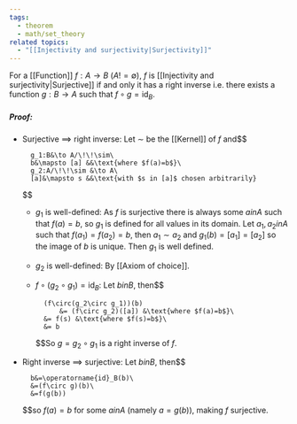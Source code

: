 ```yaml
---
tags:
  - theorem
  - math/set_theory
related topics:
  - "[[Injectivity and surjectivity|Surjectivity]]"
---
```

For a [[Function]] $f:A\to B$ ($A != \emptyset$), $f$ is [[Injectivity and surjectivity|Surjective]] if and only it has a right inverse i.e. there exists a function $g:B \to A$ such that $f\circ g = \operatorname{id}_B$.
##### Proof:
- Surjective $\implies$ right inverse:
	Let $\sim$ be the [[Kernel]] of $f$ and$$
	
		g_1:B&\to A/\!\!\sim\
		b&\mapsto [a] &&\text{where $f(a)=b$}\
		g_2:A/\!\!\sim &\to A\
		[a]&\mapsto s &&\text{with $s in [a]$ chosen arbitrarily}
	
	$$
	- $g_1$ is well-defined:
		As $f$ is surjective there is always some $a in A$ such that $f(a)=b$, so $g_1$ is defined for all values in its domain. Let $a_1,a_2 in A$ such that $f(a_1)=f(a_2)=b$, then $a_1\sim a_2$ and $g_1(b)=[a_1]=[a_2]$ so the image of $b$ is unique. Then $g_1$ is well defined.
	- $g_2$ is well-defined:
		By [[Axiom of choice]].
	- $f\circ(g_2\circ g_1)=\operatorname{id}_B$:
		Let $b in B$, then$$
		
			(f\circ(g_2\circ g_1))(b) 
				&= (f\circ g_2)([a]) &\text{where $f(a)=b$}\
			&= f(s) &\text{where $f(s)=b$}\
			&= b
			
		$$So $g=g_2\circ g_1$ is a right inverse of $f$.
- Right inverse $\implies$ surjective:
	Let $b in B$, then$$
	
		b&=\operatorname{id}_B(b)\
		&=(f\circ g)(b)\
		&=f(g(b))
	
	$$so $f(a)=b$ for some $a in A$ (namely $a=g(b)$), making $f$ surjective.